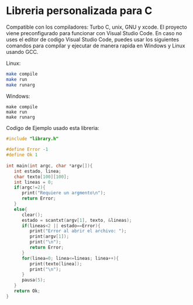 # Libreria personalizada para C
Compatible con los compiladores: Turbo C, unix, GNU y xcode.
El proyecto viene preconfigurado para funcionar con Visual Studio Code. 
En caso no uses el editor de codigo Visual Studio Code, puedes usar los siguientes comandos para compilar y ejecutar de manera rapida en Windows y Linux usando GCC.

Linux:
```bash
make compile
make run
make runarg
```


Windows:
```batch
make compile
make run
make runarg
```



Codigo de Ejemplo usado esta libreria:
```c
#include "library.h" 
 
#define Error -1 
#define Ok 1 
 
int main(int argc, char *argv[]){ 
   int estado, linea; 
   char texto[100][100]; 
   int lineas = 0; 
   if(argc!=2){ 
      print("Requiere un argmento\n"); 
      return Error; 
   } 
   else{ 
      clear(); 
      estado = scantxt(argv[1], texto, &lineas); 
      if(lineas<2 || estado==Error){ 
         print("Error al abrir el archivo: ");  
         print(argv[1]); 
         print("\n"); 
         return Error; 
      } 
      for(linea=0; linea<=lineas; linea++){ 
         print(texto[linea]); 
         print("\n"); 
      } 
      pausa(5); 
   } 
   return Ok; 
} 
 
```

